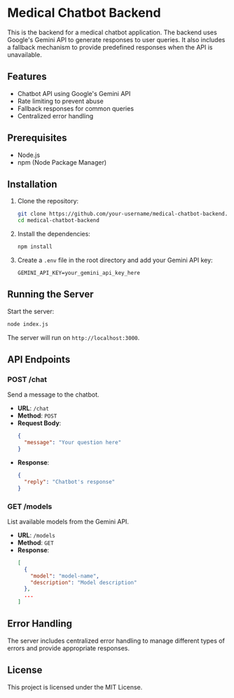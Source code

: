 # Medical Chatbot Backend

This is the backend for a medical chatbot application. The backend uses Google's Gemini API to generate responses to user queries. It also includes a fallback mechanism to provide predefined responses when the API is unavailable.

## Features

- Chatbot API using Google's Gemini API
- Rate limiting to prevent abuse
- Fallback responses for common queries
- Centralized error handling

## Prerequisites

- Node.js
- npm (Node Package Manager)

## Installation

1. Clone the repository:

   ```sh
   git clone https://github.com/your-username/medical-chatbot-backend.git
   cd medical-chatbot-backend
   ```

2. Install the dependencies:

   ```sh
   npm install
   ```

3. Create a `.env` file in the root directory and add your Gemini API key:

   ```plaintext
   GEMINI_API_KEY=your_gemini_api_key_here
   ```

## Running the Server

Start the server:

```sh
node index.js
```

The server will run on `http://localhost:3000`.

## API Endpoints

### POST /chat

Send a message to the chatbot.

- **URL**: `/chat`
- **Method**: `POST`
- **Request Body**:
  ```json
  {
    "message": "Your question here"
  }
  ```
- **Response**:
  ```json
  {
    "reply": "Chatbot's response"
  }
  ```

### GET /models

List available models from the Gemini API.

- **URL**: `/models`
- **Method**: `GET`
- **Response**:
  ```json
  [
    {
      "model": "model-name",
      "description": "Model description"
    },
    ...
  ]
  ```

## Error Handling

The server includes centralized error handling to manage different types of errors and provide appropriate responses.

## License

This project is licensed under the MIT License.
